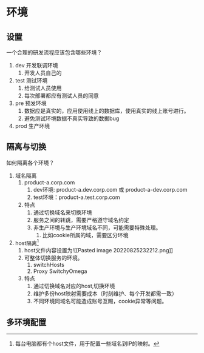 # 环境
## 设置
一个合理的研发流程应该包含哪些环境？
1. dev 开发联调环境
	1. 开发人员自己的
2. test 测试环境
	1. 给测试人员使用
	2. 每次部署都应有测试人员的同意
3. pre 预发环境
	1. 数据应是真实的，应用使用线上的数据库，使用真实的线上账号进行。
	2. 避免测试环境数据不真实导致的数据bug
4. prod 生产环境
## 隔离与切换
如何隔离各个环境？
1. 域名隔离
	1. product-a.corp.com
		1. dev环境: product-a.dev.corp.com 或 product-a-dev.corp.com
		2. test环境：product-a.test.corp.com
	2. 特点
		1. 通过切换域名来切换环境
		2. 服务之间的转跳，需要严格遵守域名约定
		3. 非生产环境与生产环境域名不同，可能需要特殊处理。
			1. 比如cookie所属的域，需要区分环境
2. host隔离[^1]
	1. host文件内容设置为![[Pasted image 20220825232212.png]]
	2. 可整体切换服务的环境。
		1. switchHosts
		2. Proxy SwitchyOmega
	3. 特点
		1. 通过切换域名对应的host,切换环境
		2. 维护多份host映射需要成本（时刻维护、每个开发都需一致）
		3. 不同环境同域名可能造成账号互踢，cookie异常等问题。
## 多环境配置

[^1]: 每台电脑都有个host文件，用于配置一些域名到IP的映射。